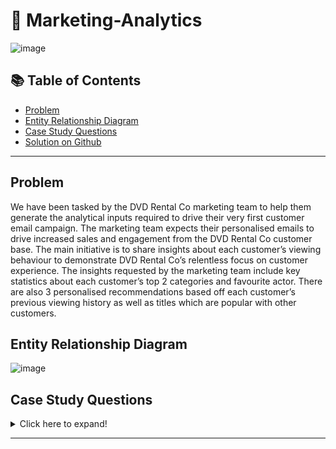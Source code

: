 # 🍜 Marketing-Analytics
![image](https://user-images.githubusercontent.com/104872221/184550608-459698b4-976c-4b63-80c1-97f48cc8c205.png)

## 📚 Table of Contents
- [Problem](#problem)
- [Entity Relationship Diagram](#entity-relationship-diagram)
- [Case Study Questions](#case-study-questions)
- [Solution on Github](https://github.com/sahmed008/Marketing-Analytics/new/main)

***

## Problem
We have been tasked by the DVD Rental Co marketing team to help them generate the analytical inputs required to drive their very first customer email campaign.
The marketing team expects their personalised emails to drive increased sales and engagement from the DVD Rental Co customer base. The main initiative is to share insights about each customer’s viewing behaviour to demonstrate DVD Rental Co’s relentless focus on customer experience. The insights requested by the marketing team include key statistics about each customer’s top 2 categories and favourite actor. There are also 3 personalised recommendations based off each customer’s previous viewing history as well as titles which are popular with other customers.

## Entity Relationship Diagram

![image](https://user-images.githubusercontent.com/104872221/184550706-5424ce32-ddd3-4396-8e82-90a2db49e0ce.png)

## Case Study Questions

<details>
<summary>
Click here to expand!
</summary>

## **Category Insights**
### *Top Category*
1. What was the top category watched by total rental count?
2. How many total films have they watched in their top category and how does it compare to the DVD Rental Co customer base?
  * How many more films has the customer watched compared to the average DVD Rental Co customer?
  * How does the customer rank in terms of the top X% compared to all other customers in this film category?
3. What are the top 3 film recommendations in the top category ranked by total customer rental count which the customer has not seen before?
### *Second Category*
4. What is the second ranking category by total rental count?
5. What proportion of each customer’s total films watched does this count make?
6. What are top 3 recommendations for the second category which the customer has not yet seen before?
## **Actor Insights**
7. Which actor has featured in the customer’s rental history the most?
8. How many films featuring this actor has been watched by the customer?
9. What are the top 3 recommendations featuring this same actor which have not been watched by the customer?
</details>

***
